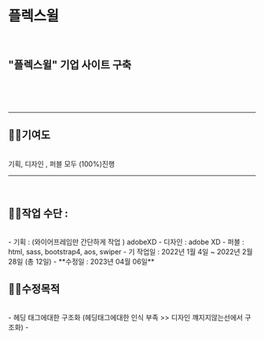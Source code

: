 # 플렉스윌

<br>

## "플렉스윌" 기업 사이트 구축 
<br>
<br><br>

----


## 🧑‍🎤기여도
<br>
기획, 디자인 , 퍼블 모두 (100%)진행

-----
<br>

## 🧑‍🎤작업 수단 : 
<br>
- 기획 : (와이어프레임만 간단하게 작업 ) adobeXD
- 디자인  :  adobe XD 
- 퍼블 : html, sass, bootstrap4, aos, swiper 
- 기 작업일 : 2022년 1월 4일 ~ 2022년 2월 28일 (총 12일)
- **수정일 : 2023년 04월 06일**

<br>

## 🧑‍🎤수정목적
<br>
- 헤딩 태그에대한 구조화 (헤딩태그에대한 인식 부족 >> 디자인 꺠지지않는선에서 구조화)
-


